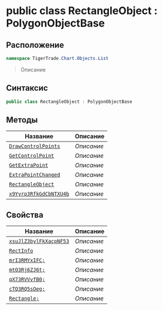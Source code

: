 
# public class RectangleObject : PolygonObjectBase
## Расположение
```csharp
namespace TigerTrade.Chart.Objects.List
```



> Описание

## Синтаксис
```csharp
public class RectangleObject : PolygonObjectBase
```


## Методы
| Название | Описание |
| --- | --- |
| [`DrawControlPoints`](./RectangleObject.cs/Методы/DrawControlPoints.md) | *Описание* |
| [`GetControlPoint`](./RectangleObject.cs/Методы/GetControlPoint.md) | *Описание* |
| [`GetExtraPoint`](./RectangleObject.cs/Методы/GetExtraPoint.md) | *Описание* |
| [`ExtraPointChanged`](./RectangleObject.cs/Методы/ExtraPointChanged.md) | *Описание* |
| [`RectangleObject`](./RectangleObject.cs/Методы/RectangleObject.md) | *Описание* |
| [`x9Yyrp3RfkGdCbNTXU4b`](./RectangleObject.cs/Методы/x9Yyrp3RfkGdCbNTXU4b.md) | *Описание* |

## Свойства
| Название | Описание |
| --- | --- |
| [`xsuJlZ3bylFkXacpNF53`](./RectangleObject.cs/Свойства/xsuJlZ3bylFkXacpNF53.md) | *Описание* |
| [`RectInfo`](./RectangleObject.cs/Свойства/RectInfo.md) | *Описание* |
| [`mrI3RMYxIFC;`](./RectangleObject.cs/Свойства/mrI3RMYxIFC;.md) | *Описание* |
| [`mtO3Rj6ZJ6t;`](./RectangleObject.cs/Свойства/mtO3Rj6ZJ6t;.md) | *Описание* |
| [`qX73RVVvfB0;`](./RectangleObject.cs/Свойства/qX73RVVvfB0;.md) | *Описание* |
| [`cTQ3RQ5sOeg;`](./RectangleObject.cs/Свойства/cTQ3RQ5sOeg;.md) | *Описание* |
| [`Rectangle;`](./RectangleObject.cs/Свойства/Rectangle;.md) | *Описание* |



